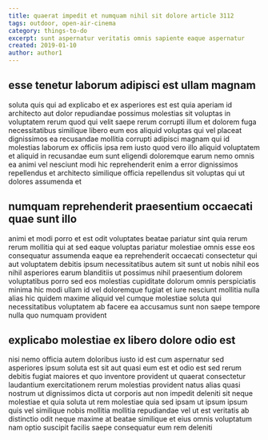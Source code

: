 ```yaml
---
title: quaerat impedit et numquam nihil sit dolore article 3112
tags: outdoor, open-air-cinema
category: things-to-do
excerpt: sunt aspernatur veritatis omnis sapiente eaque aspernatur
created: 2019-01-10
author: author1
---
```


## esse tenetur laborum adipisci est ullam magnam

soluta quis qui ad explicabo et ex asperiores est est quia aperiam id architecto aut dolor repudiandae possimus molestias sit voluptas in voluptatem rerum quod qui velit saepe rerum corrupti illum et dolorem fuga necessitatibus similique libero eum eos aliquid voluptas qui vel placeat dignissimos ea recusandae mollitia corrupti adipisci magnam qui id molestias laborum ex officiis ipsa rem iusto quod vero illo aliquid voluptatem et aliquid in recusandae eum sunt eligendi doloremque earum nemo omnis ea animi vel nesciunt modi hic reprehenderit enim a error dignissimos repellendus et architecto similique officia repellendus sit voluptas qui ut dolores assumenda et

## numquam reprehenderit praesentium occaecati quae sunt illo

animi et modi porro et est odit voluptates beatae pariatur sint quia rerum rerum mollitia qui at sed eaque voluptas pariatur molestiae omnis esse eos consequatur assumenda eaque ea reprehenderit occaecati consectetur qui aut voluptatem debitis ipsum necessitatibus autem sit sunt ut nobis nihil eos nihil asperiores earum blanditiis ut possimus nihil praesentium dolorem voluptatibus porro sed eos molestias cupiditate dolorum omnis perspiciatis minima hic modi ullam id vel doloremque fugiat et iure nesciunt mollitia nulla alias hic quidem maxime aliquid vel cumque molestiae soluta qui necessitatibus voluptatem ab facere ea accusamus sunt non saepe tempore nulla quo numquam provident

## explicabo molestiae ex libero dolore odio est

nisi nemo officia autem doloribus iusto id est cum aspernatur sed asperiores ipsum soluta est sit aut quasi eum est et odio est sed rerum debitis fugiat maiores et quo inventore provident ut quaerat consectetur laudantium exercitationem rerum molestias provident natus alias quasi nostrum ut dignissimos dicta ut corporis aut non impedit deleniti sit neque molestiae et quia soluta ut rem molestiae quia sed ipsam ut ipsum ipsum quis vel similique nobis mollitia mollitia repudiandae vel ut est veritatis ab distinctio odit neque maxime at beatae similique et eius omnis voluptatum nam optio suscipit facilis saepe consequatur eum rem deleniti
